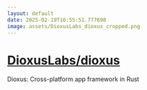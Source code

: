 ```yaml
---
layout: default
date: 2025-02-19T16:55:51.777698
image: assets/DioxusLabs_dioxus_cropped.png
---
```


# [DioxusLabs/dioxus](https://github.com/DioxusLabs/dioxus)

Dioxus: Cross-platform app framework in Rust
